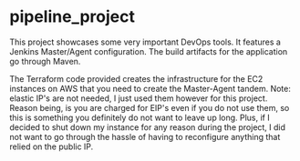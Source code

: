 # pipeline_project

This project showcases some very important DevOps tools. It features a Jenkins Master/Agent configuration. The build artifacts for the application go through Maven.

The Terraform code provided creates the infrastructure for the EC2 instances on AWS that you need to create the Master-Agent tandem. Note: elastic IP's are not needed, I just used them however for this project. Reason being, is you are charged for EIP's even if you do not use them, so this is something you definitely do not want to leave up long. Plus, if I decided to shut down my instance for any reason during the project, I did not want to go through the hassle of having to reconfigure anything that relied on the public IP.


